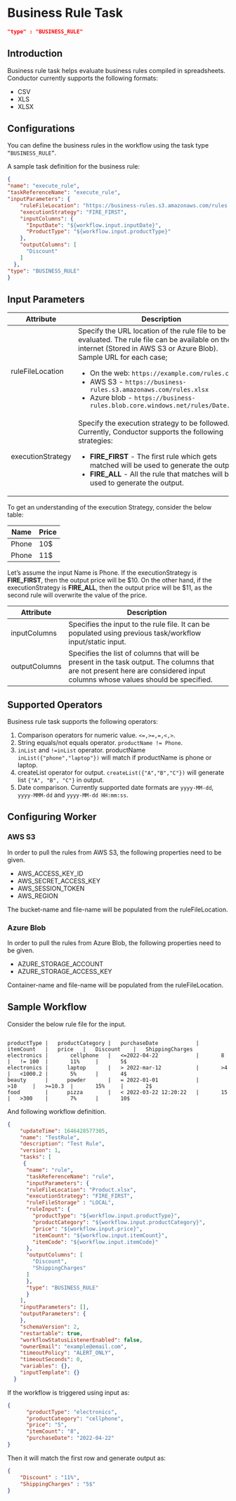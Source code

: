 # Business Rule Task

```json
"type" : "BUSINESS_RULE"
```

## Introduction

Business rule task helps evaluate business rules compiled in spreadsheets. Conductor currently supports the following formats:
* CSV
* XLS
* XLSX

## Configurations

You can define the business rules in the workflow using the task type ```“BUSINESS_RULE”```.

A sample task definition for the business rule:

```json
{
"name": "execute_rule",
"taskReferenceName": "execute_rule",
"inputParameters": {
    "ruleFileLocation": "https://business-rules.s3.amazonaws.com/rules.xlsx",
    "executionStrategy": "FIRE_FIRST",
    "inputColumns": {
      "InputDate": "${workflow.input.inputDate}",
      "ProductType": "${workflow.input.productType}"
    },
    "outputColumns": [
      "Discount"
    ]
  },
"type": "BUSINESS_RULE"
}
```

## Input Parameters

| Attribute | Description |
| --------- | ----------- |
| ruleFileLocation | Specify the URL location of the rule file to be evaluated. The rule file can be available on the internet (Stored in AWS S3 or Azure Blob). <br/> Sample URL for each case; <ul><li>On the web:  ```https://example.com/rules.csv```</li><li>AWS S3 - ```https://business-rules.s3.amazonaws.com/rules.xlsx```</li><li>Azure blob - ```https://business-rules.blob.core.windows.net/rules/Date.xlsx```</li></ul> |
| executionStrategy | Specify the execution strategy to be followed. Currently, Conductor supports the following strategies: <br/><ul><li>**FIRE_FIRST** - The first rule which gets matched will be used to generate the output.</li><li>**FIRE_ALL** - All the rule that matches will be used to generate the output.</li></ul> |

To get an understanding of the execution Strategy, consider the below table: <br/>

| Name | Price |
| --------- | ----------- |
|   Phone   |   10$     |
|   Phone   |   11$     |

Let’s assume the input Name is Phone. If the executionStrategy is **FIRE_FIRST**, then the output price will be $10. On the other hand, if the executionStrategy is **FIRE_ALL**, then the output price will be $11, as the second rule will overwrite the value of the price.

| Attribute | Description |
| --------- | ----------- |
| inputColumns | Specifies the input to the rule file. It can be populated using previous task/workflow input/static input. | 
| outputColumns | Specifies the list of columns that will be present in the task output. The columns that are not present here are considered input columns whose values should be specified. | 

## Supported Operators

Business rule task supports the following operators:

1. Comparison operators for numeric value. ```<=,>=,=,<,>```.
2. String equals/not equals operator. ```productName != Phone```.
3. ```inList``` and ```!=inList``` operator. productName ```inList({"phone","laptop"})``` will match if productName is phone or laptop.
4. createList operator for output. ```createList({"A","B","C"})``` will generate list ```{"A", "B", "C"}``` in output.
5. Date comparison. Currently supported date formats are ```yyyy-MM-dd```, ```yyyy-MMM-dd``` and ```yyyy-MM-dd HH:mm:ss```.

## Configuring Worker

### AWS S3 

In order to pull the rules from AWS S3, the following properties need to be given.

* AWS_ACCESS_KEY_ID
* AWS_SECRET_ACCESS_KEY
* AWS_SESSION_TOKEN 
* AWS_REGION

The bucket-name and file-name will be populated from the ruleFileLocation. 

### Azure Blob

In order to pull the rules from Azure Blob, the following properties need to be given.

* AZURE_STORAGE_ACCOUNT
* AZURE_STORAGE_ACCESS_KEY 

Container-name and file-name will be populated from the ruleFileLocation.

## Sample Workflow

Consider the below rule file for the input.

```

productType |   productCategory |   purchaseDate            |   itemCount   |   price   |   Discount    |   ShippingCharges
electronics |       cellphone   |   <=2022-04-22            |       8       |   != 100  |       11%     |       5$
electronics |      laptop       |   > 2022-mar-12           |       >4      |   <1000.2 |       5%      |       4$
beauty      |      powder       |   = 2022-01-01            |       >10     |   >=10.3  |       15%     |       2$
food        |      pizza        |   < 2022-03-22 12:20:22   |       15      |   >300    |       7%      |       10$

```
And following workflow definition.
```json
{
    "updateTime": 1646428577305,
    "name": "TestRule",
    "description": "Test Rule",
    "version": 1,
    "tasks": [
     {
      "name": "rule",
      "taskReferenceName": "rule",
      "inputParameters": {
      "ruleFileLocation": "Product.xlsx",
      "executionStrategy": "FIRE_FIRST",
      "ruleFileStorage" : "LOCAL",
      "ruleInput": {
        "productType": "${workflow.input.productType}",
        "productCategory": "${workflow.input.productCategory}",
        "price": "${workflow.input.price}",
        "itemCount": "${workflow.input.itemCount}",
        "itemCode": "${workflow.input.itemCode}"
      },
      "outputColumns": [
        "Discount",
        "ShippingCharges"
      ]
      },
      "type": "BUSINESS_RULE"
      }
    ],
    "inputParameters": [],
    "outputParameters": {
    },
    "schemaVersion": 2,
    "restartable": true,
    "workflowStatusListenerEnabled": false,
    "ownerEmail": "example@email.com",
    "timeoutPolicy": "ALERT_ONLY",
    "timeoutSeconds": 0,
    "variables": {},
    "inputTemplate": {}
  }
  ```
  If the workflow is triggered using input as: 
  ```json
  {
        "productType": "electronics",
        "productCategory": "cellphone",
        "price": "5",
        "itemCount": "8",
        "purchaseDate": "2022-04-22"
  }
  ```
  Then it will match the first row and generate output as: 
  ```json
  {
      "Discount" : "11%",
      "ShippingCharges" : "5$"
  }
  ```